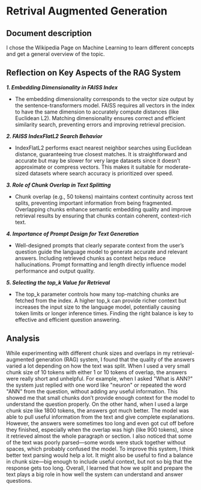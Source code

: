 # Retrival Augmented Generation

## Document description
I chose the Wikipedia Page on Machine Learning to learn different concepts and get a general overview of the topic.

## Reflection on Key Aspects of the RAG System
***1. Embedding Dimensionality in FAISS Index***
- The embedding dimensionality corresponds to the vector size output by the sentence-transformers model. FAISS requires all vectors in the index to have the same dimension to accurately compute distances (like Euclidean L2). Matching dimensionality ensures correct and efficient similarity search, preventing errors and improving retrieval precision.

***2. FAISS IndexFlatL2 Search Behavior***
- IndexFlatL2 performs exact nearest neighbor searches using Euclidean distance, guaranteeing true closest matches. It is straightforward and accurate but may be slower for very large datasets since it doesn’t approximate or compress vectors. This makes it suitable for moderate-sized datasets where search accuracy is prioritized over speed.

***3. Role of Chunk Overlap in Text Splitting***
- Chunk overlap (e.g., 50 tokens) maintains context continuity across text splits, preventing important information from being fragmented. Overlapping chunks enhance semantic embedding quality and improve retrieval results by ensuring that chunks contain coherent, context-rich text.

***4. Importance of Prompt Design for Text Generation***
- Well-designed prompts that clearly separate context from the user’s question guide the language model to generate accurate and relevant answers. Including retrieved chunks as context helps reduce hallucinations. Prompt formatting and length directly influence model performance and output quality.

***5. Selecting the top_k Value for Retrieval***
- The top_k parameter controls how many top-matching chunks are fetched from the index. A higher top_k can provide richer context but increases the input size to the language model, potentially causing token limits or longer inference times. Finding the right balance is key to effective and efficient question answering.

## Analysis
While experimenting with different chunk sizes and overlaps in my retrieval-augmented generation (RAG) system, I found that the quality of the answers varied a lot depending on how the text was split. When I used a very small chunk size of 10 tokens with either 1 or 10 tokens of overlap, the answers were really short and unhelpful. For example, when I asked "What is ANN?" the system just replied with one word like "neuron" or repeated the word "ANN" from the question, without adding any useful information. This showed me that small chunks don’t provide enough context for the model to understand the question properly. On the other hand, when I used a large chunk size like 1800 tokens, the answers got much better. The model was able to pull useful information from the text and give complete explanations. However, the answers were sometimes too long and even got cut off before they finished, especially when the overlap was high (like 900 tokens), since it retrieved almost the whole paragraph or section. I also noticed that some of the text was poorly parsed—some words were stuck together without spaces, which probably confused the model. To improve this system, I think better text parsing would help a lot. It might also be useful to find a balance in chunk size—big enough to include useful context, but not so big that the response gets too long. Overall, I learned that how we split and prepare the text plays a big role in how well the system can understand and answer questions.